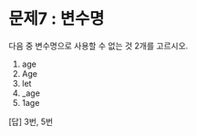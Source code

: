 # 문제7 : 변수명

다음 중 변수명으로 사용할 수 없는 것 2개를 고르시오.

1.  age
2.  Age
3.  let
4.  \_age
5.  1age

[답] 3번, 5번
